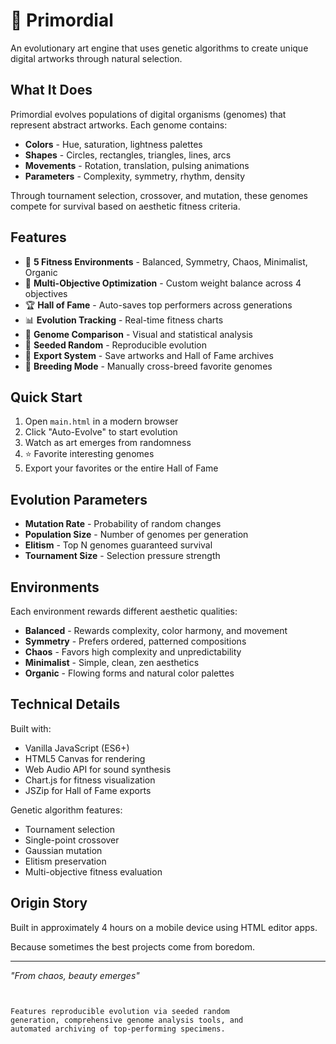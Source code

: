 # 🎨 Primordial

An evolutionary art engine that uses genetic algorithms to create unique digital artworks through natural selection.

## What It Does

Primordial evolves populations of digital organisms (genomes) that represent abstract artworks. Each genome contains:
- **Colors** - Hue, saturation, lightness palettes
- **Shapes** - Circles, rectangles, triangles, lines, arcs
- **Movements** - Rotation, translation, pulsing animations
- **Parameters** - Complexity, symmetry, rhythm, density

Through tournament selection, crossover, and mutation, these genomes compete for survival based on aesthetic fitness criteria.

## Features

- 🧬 **5 Fitness Environments** - Balanced, Symmetry, Chaos, Minimalist, Organic
- 🎯 **Multi-Objective Optimization** - Custom weight balance across 4 objectives
- 🏆 **Hall of Fame** - Auto-saves top performers across generations
- 📊 **Evolution Tracking** - Real-time fitness charts
- 🔬 **Genome Comparison** - Visual and statistical analysis
- 🎲 **Seeded Random** - Reproducible evolution
- 💾 **Export System** - Save artworks and Hall of Fame archives
- 🎨 **Breeding Mode** - Manually cross-breed favorite genomes

## Quick Start

1. Open `main.html` in a modern browser
2. Click "Auto-Evolve" to start evolution
3. Watch as art emerges from randomness
4. ⭐ Favorite interesting genomes
5. Export your favorites or the entire Hall of Fame

## Evolution Parameters

- **Mutation Rate** - Probability of random changes
- **Population Size** - Number of genomes per generation
- **Elitism** - Top N genomes guaranteed survival
- **Tournament Size** - Selection pressure strength

## Environments

Each environment rewards different aesthetic qualities:

- **Balanced** - Rewards complexity, color harmony, and movement
- **Symmetry** - Prefers ordered, patterned compositions  
- **Chaos** - Favors high complexity and unpredictability
- **Minimalist** - Simple, clean, zen aesthetics
- **Organic** - Flowing forms and natural color palettes

## Technical Details

Built with:
- Vanilla JavaScript (ES6+)
- HTML5 Canvas for rendering
- Web Audio API for sound synthesis
- Chart.js for fitness visualization
- JSZip for Hall of Fame exports

Genetic algorithm features:
- Tournament selection
- Single-point crossover
- Gaussian mutation
- Elitism preservation
- Multi-objective fitness evaluation

## Origin Story

Built in approximately 4 hours on a mobile device using HTML editor apps. 

Because sometimes the best projects come from boredom.

---

*"From chaos, beauty emerges"*
```


Features reproducible evolution via seeded random 
generation, comprehensive genome analysis tools, and 
automated archiving of top-performing specimens.
